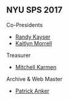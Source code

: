 ## NYU SPS 2017

Co-Presidents
* [Randy Kayser](mailto:randall.kayser@nyu.edu)
* [Kaitlyn Morrell](mailto:kjm538@nyu.edu)

Treasurer
* [Mitchell Karmen](mailto:mitchell.karmen@nyu.edu)

Archive & Web Master
* [Patrick Anker](mailto:psanker@nyu.edu)
